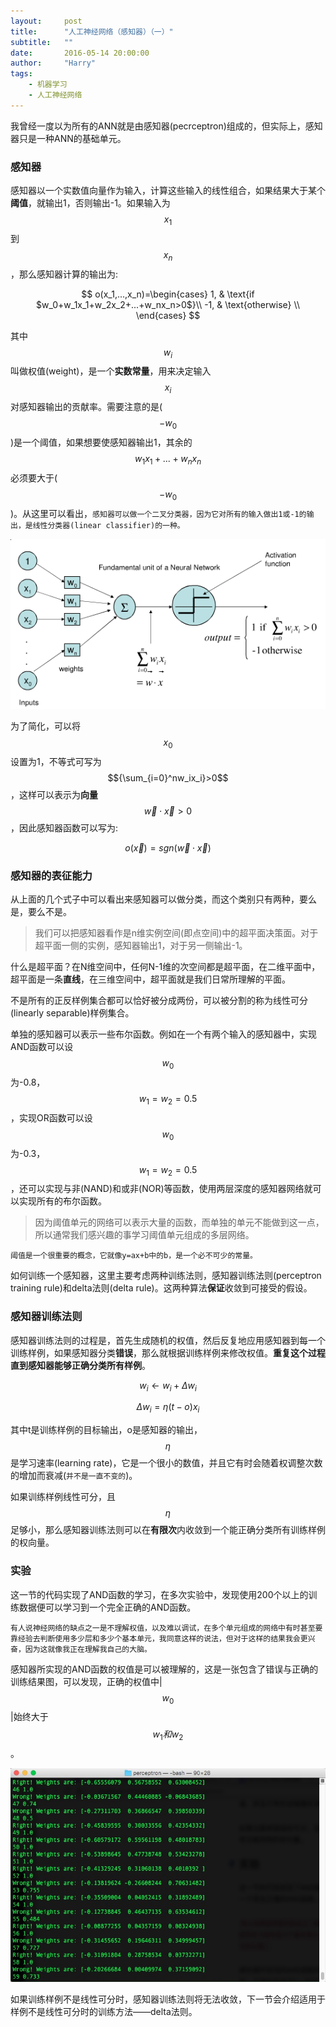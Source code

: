 ```yaml
---
layout:     post
title:      "人工神经网络（感知器）（一）"
subtitle:   ""
date:       2016-05-14 20:00:00
author:     "Harry"
tags:
    - 机器学习
    - 人工神经网络
---
```


我曾经一度以为所有的ANN就是由感知器(pecrceptron)组成的，但实际上，感知器只是一种ANN的基础单元。

### 感知器

感知器以一个实数值向量作为输入，计算这些输入的线性组合，如果结果大于某个**阈值**，就输出1，否则输出-1。如果输入为$$x_1$$到$$x_n$$，那么感知器计算的输出为:

$$
	o(x_1,...,x_n)=\begin{cases} 
						1,  & \text{if $w_0+w_1x_1+w_2x_2+...+w_nx_n>0$}\\ 
						-1, & \text{otherwise} \\ 
					\end{cases} 			
$$

其中$$w_i$$叫做权值(weight)，是一个**实数常量**，用来决定输入$$x_i$$对感知器输出的贡献率。需要注意的是($$-w_0$$)是一个阈值，如果想要使感知器输出1，其余的$$w_1x_1+...+w_nx_n$$必须要大于($$-w_0$$)。从这里可以看出，`感知器可以做一个二叉分类器，因为它对所有的输入做出1或-1的输出，是线性分类器(linear classifier)的一种。`

![感知器](/img/in-post/ann-perceptron/perceptron.png)

为了简化，可以将$$x_0$$设置为1，不等式可写为$${\sum_{i=0}^nw_ix_i}>0$$，这样可以表示为**向量**$$\vec w\cdot\vec x>0$$，因此感知器函数可以写为:

$$o(\vec x)=sgn(\vec w\cdot\vec x)$$

### 感知器的表征能力

从上面的几个式子中可以看出来感知器可以做分类，而这个类别只有两种，要么是，要么不是。

>我们可以把感知器看作是n维实例空间(即点空间)中的超平面决策面。对于超平面一侧的实例，感知器输出1，对于另一侧输出-1。

什么是超平面？在N维空间中，任何N-1维的次空间都是超平面，在二维平面中，超平面是一条**直线**，在三维空间中，超平面就是我们日常所理解的平面。

不是所有的正反样例集合都可以恰好被分成两份，可以被分割的称为线性可分(linearly separable)样例集合。

单独的感知器可以表示一些布尔函数。例如在一个有两个输入的感知器中，实现AND函数可以设$$w_0$$为-0.8，$$w_1=w_2=0.5$$，实现OR函数可以设$$w_0$$为-0.3，$$w_1=w_2=0.5$$，还可以实现与非(NAND)和或非(NOR)等函数，使用两层深度的感知器网络就可以实现所有的布尔函数。

>因为阈值单元的网络可以表示大量的函数，而单独的单元不能做到这一点，所以通常我们感兴趣的事学习阈值单元组成的多层网络。

`阈值是一个很重要的概念，它就像y=ax+b中的b，是一个必不可少的常量。`

如何训练一个感知器，这里主要考虑两种训练法则，感知器训练法则(perceptron training rule)和delta法则(delta rule)。这两种算法**保证**收敛到可接受的假设。

### 感知器训练法则

感知器训练法则的过程是，首先生成随机的权值，然后反复地应用感知器到每一个训练样例，如果感知器分类**错误**，那么就根据训练样例来修改权值。**重复这个过程直到感知器能够正确分类所有样例**。

$$
	w_i\leftarrow w_i+\Delta w_i
$$

$$
	\Delta w_i=\eta (t-o)x_i
$$

其中t是训练样例的目标输出，o是感知器的输出，$$\eta$$是学习速率(learning rate)，它是一个很小的数值，并且它有时会随着权调整次数的增加而衰减(`并不是一直不变的`)。

如果训练样例线性可分，且$$\eta$$足够小，那么感知器训练法则可以在**有限次**内收敛到一个能正确分类所有训练样例的权向量。

### 实验

这一节的代码实现了AND函数的学习，在多次实验中，发现使用200个以上的训练数据便可以学习到一个完全正确的AND函数。

`有人说神经网络的缺点之一是不理解权值，以及难以调试，在多个单元组成的网络中有时甚至要靠经验去判断使用多少层和多少个基本单元，我同意这样的说法，但对于这样的结果我会更兴奋，因为这就像我正在理解我自己的大脑。`

感知器所实现的AND函数的权值是可以被理解的，这是一张包含了错误与正确的训练结果图，可以发现，正确的权值中\|$$w_0$$\|始终大于$$w_1和w_2$$。

![感知器训练法则结果](/img/in-post/ann-perceptron/perceptron-result.png)

如果训练样例不是线性可分时，感知器训练法则将无法收敛，下一节会介绍适用于样例不是线性可分时的训练方法——delta法则。